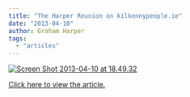 ```yaml
---
title: "The Harper Reunion on kilkennypeople.ie"
date: "2013-04-10"
author: Graham Harper
tags:
  - "articles"
---
```


[![Screen Shot 2013-04-10 at 18.49.32](/static/images/Screen-Shot-2013-04-10-at-18.49.32.png)](http://www.kilkennypeople.ie/news/local/harper-clan-gather-for-epic-reunion-1-4979034)

[Click here to view the article.](http://www.kilkennypeople.ie/news/local/harper-clan-gather-for-epic-reunion-1-4979034)
